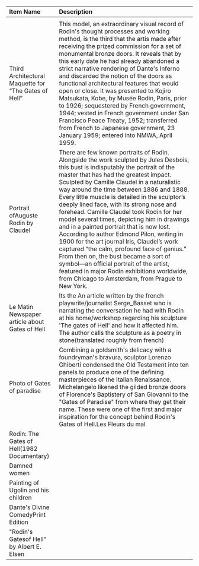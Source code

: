 |Item Name|Description|
|:----|:----|
| | |
|Third Architectural Maquette for “The Gates of Hell”|This model, an extraordinary visual record of Rodin's thought processes and working method, is the third that the artis made after receiving the prized commission for a set of monumental bronze doors. It reveals that by this early date he had already abandoned a strict narrative rendering of Dante's Inferno and discarded the notion of the doors as functional architectural features that would open or close. It was presented to Kojiro Matsukata, Kobe, by Musée Rodin, Paris, prior to 1926; sequestered by French government, 1944; vested in French government under San Francisco Peace Treaty, 1952; transferred from French to Japanese government, 23 January 1959; entered into NMWA, April 1959.|
|Portrait ofAuguste Rodin by Claudel|There are few known portraits of Rodin. Alongside the work sculpted by Jules Desbois, this bust is indisputably the portrait of the master that has had the greatest impact. Sculpted by Camille Claudel in a naturalistic way around the time between 1886 and 1888. Every little muscle is detailed in the sculptor’s deeply lined face, with its strong nose and forehead. Camille Claudel took Rodin for her model several times, depicting him in drawings and in a painted portrait that is now lost. According to author Edmond Pilon, writing in 1900 for the art journal Iris, Claudel’s work captured “the calm, profound face of genius.” From then on, the bust became a sort of symbol―an official portrait of the artist, featured in major Rodin exhibitions worldwide, from Chicago to Amsterdam, from Prague to New York.|
|Le Matin Newspaper article about Gates of Hell|Its the An article written by the french playwrite/journalist Serge_Basset who is narrating the conversation he had with Rodin at his home/workshop regarding his sculpture 'The gates of Hell' and how it affected him. The author calls the sculpture as a poetry in stone(translated roughly from french)|
|Photo of Gates of paradise|Combining a goldsmith's delicacy with a foundryman's bravura, sculptor Lorenzo Ghiberti condensed the Old Testament into ten panels to produce one of the defining masterpieces of the Italian Renaissance. Michelangelo likened the gilded bronze doors of Florence's Baptistery of San Giovanni to the "Gates of Paradise" from where they get their name. These were one of the first and major inspiration for the concept behind Rodin's Gates of Hell.Les Fleurs du mal|We know that Baudelaire's poetry inspired him early and deeply:** his influence is evident as early as 1880 with the creation of the Gate of Hell and also in the drawings of the Sapphic couples starting from the second half of 1890. Several figures or groups of figures present on the doors of the door, which have in some cases become autonomous works, actually take up the titles of the poems of the Fleurs du Mal like the 'Dammned Women/Femmes damnées', or are accompanied by verses extrapolated by such poems: as well as the theme of Fugit Amor, which appears twice in the right doorway. |
|Rodin: The Gates of Hell(1982 Documentary) | |
|Damned women| |
|Painting of Ugolin and his children| |
|Dante's Divine ComedyPrint Edition| |
|"Rodin's Gatesof Hell" by Albert E. Elsen| |

